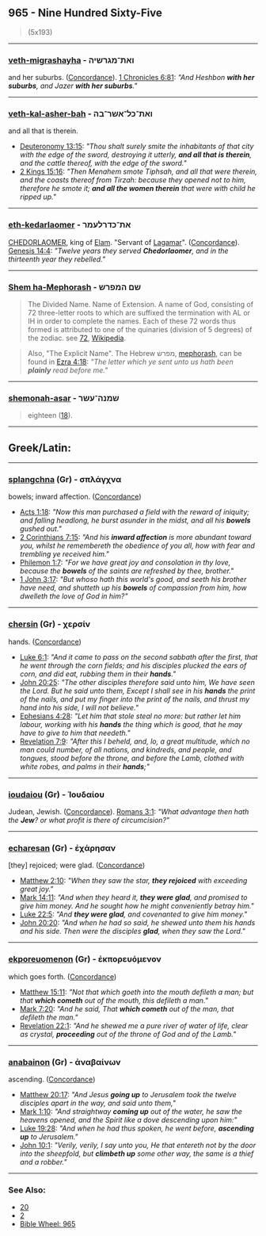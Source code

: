 ## 965 - Nine Hundred Sixty-Five
> (5x193)

---

### [veth-migrashayha](/keys/VATh-MGRShIH) - ואת־מגרשיה
and her suburbs. ([Concordance](https://biblehub.com/hebrew/migrasheiha_4054.htm)). [1 Chronicles 6:81](https://biblehub.com/1_chronicles/6-81.htm): *"And Heshbon **with her suburbs**, and Jazer **with her suburbs**."*

---

### [veth-kal-asher-bah](/keys/VATh-KL-AShR-BH) - ואת־כל־אשר־בה
and all that is therein.

- [Deuteronomy 13:15](https://biblehub.com/deuteronomy/13-15.htm): *"Thou shalt surely smite the inhabitants of that city with the edge of the sword, destroying it utterly, **and all that is therein**, and the cattle thereof, with the edge of the sword."*
- [2 Kings 15:16](https://biblehub.com/2_kings/15-16.htm): *"Then Menahem smote Tiphsah, and all that were therein, and the coasts thereof from Tirzah: because they opened not to him, therefore he smote it; **and all the women therein** that were with child he ripped up."*

---

### [eth-kedarlaomer](/keys/ATh-KDRLOMR) - את־כדרלעמר
[CHEDORLAOMER](/keys/KDRLOMR), king of [Elam](/keys/OILM). "Servant of [Lagamar](https://en.wikipedia.org/wiki/Lahurati)". ([Concordance](https://biblehub.com/hebrew/kedarelaomer_3540.htm)). [Genesis 14:4](https://biblehub.com/genesis/14-4.htm): *"Twelve years they served **Chedorlaomer**, and in the thirteenth year they rebelled."*

---

### [Shem ha-Mephorash](/keys/ShM.HMPRSh) - שם המפרש
> The Divided Name. Name of Extension. A name of God, consisting of 72 three-letter roots to which are suffixed the termination with AL or IH in order to complete the names. Each of these 72 words thus formed is attributed to one of the quinaries (division of 5 degrees) of the zodiac. see [72](72), [Wikipedia](https://en.wikipedia.org/wiki/Shem_HaMephorash).

> Also, "The Explicit Name". The Hebrew מפרש, [mephorash](/keys/MPRSh), can be found in [Ezra 4:18](https://biblehub.com/ezra/4-18.htm): *"The letter which ye sent unto us hath been **plainly** read before me."*

---

### [shemonah-asar](/keys/ShMNH-OShR) - שמנה־עשר
> eighteen ([18](18)).

---

## Greek/Latin:

---

### [splangchna](/greek?word=splagchna) (Gr) - σπλάγχνα
bowels; inward affection. ([Concordance](https://biblehub.com/greek/splanchna_4698.htm))

- [Acts 1:18](https://biblehub.com/text/acts/1-18.htm): *"Now this man purchased a field with the reward of iniquity; and falling headlong, he burst asunder in the midst, and all his **bowels** gushed out."*
- [2 Corinthians 7:15](https://biblehub.com/text/2_corinthians/7-15.htm): *"And his **inward affection** is more abundant toward you, whilst he remembereth the obedience of you all, how with fear and trembling ye received him."*
- [Philemon 1:7](https://biblehub.com/text/philemon/1-7.htm): *"For we have great joy and consolation in thy love, because the **bowels** of the saints are refreshed by thee, brother."*
- [1 John 3:17](https://biblehub.com/text/1_john/3-17.htm): *"But whoso hath this world's good, and seeth his brother have need, and shutteth up his **bowels** of compassion from him, how dwelleth the love of God in him?"*

---

### [chersin](/greek?word=chersin) (Gr) - χερσίν
hands. ([Concordance](https://biblehub.com/greek/chersin_5495.htm))

- [Luke 6:1](https://biblehub.com/text/luke/6-1.htm): *"And it came to pass on the second sabbath after the first, that he went through the corn fields; and his disciples plucked the ears of corn, and did eat, rubbing them in their **hands**."*
- [John 20:25](https://biblehub.com/text/john/20-25.htm): *"The other disciples therefore said unto him, We have seen the Lord. But he said unto them, Except I shall see in his **hands** the print of the nails, and put my finger into the print of the nails, and thrust my hand into his side, I will not believe."*
- [Ephesians 4:28](https://biblehub.com/text/ephesians/4-28.htm): *"Let him that stole steal no more: but rather let him labour, working with his **hands** the thing which is good, that he may have to give to him that needeth."*
- [Revelation 7:9](https://biblehub.com/text/revelation/7-9.htm): *"After this I beheld, and, lo, a great multitude, which no man could number, of all nations, and kindreds, and people, and tongues, stood before the throne, and before the Lamb, clothed with white robes, and palms in their **hands**;"*

---

### [ioudaiou](/greek?word=ioudaiou) (Gr) - Ἰουδαίου
Judean, Jewish. ([Concordance](https://biblehub.com/greek/ioudaiou_2453.htm)). [Romans 3:1](https://biblehub.com/text/romans/3-1.htm): *"What advantage then hath the **Jew**? or what profit is there of circumcision?"*

---

### [echaresan](/greek?word=echarhsan) (Gr) - ἐχάρησαν
[they] rejoiced; were glad. ([Concordance](https://biblehub.com/greek/echare_san_5463.htm))

- [Matthew 2:10](https://biblehub.com/text/matthew/2-10.htm): *"When they saw the star, **they rejoiced** with exceeding great joy."*
- [Mark 14:11](https://biblehub.com/text/mark/14-11.htm): *"And when they heard it, **they were glad**, and promised to give him money. And he sought how he might conveniently betray him."*
- [Luke 22:5](https://biblehub.com/text/luke/22-5.htm): *"And **they were glad**, and covenanted to give him money."*
- [John 20:20](https://biblehub.com/text/john/20-20.htm): *"And when he had so said, he shewed unto them his hands and his side. Then were the disciples **glad**, when they saw the Lord."*

---

### [ekporeuomenon](/greek?word=ekporeuomenon) (Gr) - ἐκπορευόμενον
which goes forth. ([Concordance](https://biblehub.com/greek/ekporeuomenon_1607.htm))

- [Matthew 15:11](https://biblehub.com/text/matthew/15-11.htm): *"Not that which goeth into the mouth defileth a man; but that **which cometh** out of the mouth, this defileth a man."*
- [Mark 7:20](https://biblehub.com/text/mark/7-20.htm): *"And he said, That **which cometh** out of the man, that defileth the man."*
- [Revelation 22:1](https://biblehub.com/text/revelation/22-1.htm): *"And he shewed me a pure river of water of life, clear as crystal, **proceeding** out of the throne of God and of the Lamb."*

---

### [anabainon](/greek?word=anabainOn) (Gr) - ἀναβαίνων
ascending. ([Concordance](https://biblehub.com/greek/anabaino_n_305.htm))

- [Matthew 20:17](https://biblehub.com/text/matthew/20-17.htm): *"And Jesus **going up** to Jerusalem took the twelve disciples apart in the way, and said unto them,"*
- [Mark 1:10](https://biblehub.com/text/mark/1-10.htm): *"And straightway **coming up** out of the water, he saw the heavens opened, and the Spirit like a dove descending upon him:"*
- [Luke 19:28](https://biblehub.com/text/luke/19-28.htm): *"And when he had thus spoken, he went before, **ascending up** to Jerusalem."*
- [John 10:1](https://biblehub.com/text/john/10-1.htm): *"Verily, verily, I say unto you, He that entereth not by the door into the sheepfold, but **climbeth up** some other way, the same is a thief and a robber."*

---

### See Also:

- [20](20)
- [2](2)
- [Bible Wheel: 965](https://www.biblewheel.com//GR/GR_Database.php?SearchBy_Gematria=965)

